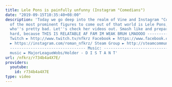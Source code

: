 ```yaml
---
title: Lele Pons is painfully unfunny (Instagram "Comedians")
date: "2019-09-15T10:35:40+08:00"
description: 'Today we go deep into the realm of Vine and Instagram "Comedians". One
  of the most prominent figures to come out of that world is Lele Pons, a "comedian"
  who''s pretty bad. Let''s check her videos out. Smash like and prepare to laugh
  hard, because THIS IS RELATABLE AF FAM IM WEAK BRUH LMAOOOO ---------------------------------
  Twitch ► http://www.twitch.tv/nfkrz Facebook ► https://www.facebook.com/NFKRZ1 Instagram
  ► https://instagram.com/roman_nfkrz/ Steam Group ► http://steamcommunity.com/groups/nfkrzgroup
  --------------------------------- Music: --------------------------------- Outro
  music ► MajorLeagueWobs/Holder - D I S T A N T'
url: /nfkrz/r734b4a4X7E/
providers:
  youtube:
    id: r734b4a4X7E
type: video
---
```

